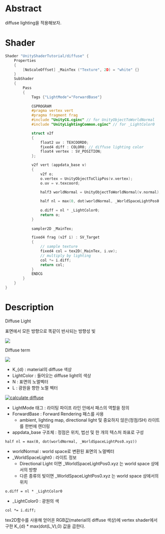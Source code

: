 # Abstract

diffuse lighting을 적용해보자.

# Shader

```c
Shader "UnityShaderTutorial/diffuse" {
    Properties
    {
        [NoScaleOffset] _MainTex ("Texture", 2D) = "white" {}
    }
    SubShader
    {
        Pass
        {
            Tags {"LightMode"="ForwardBase"}
        
            CGPROGRAM
            #pragma vertex vert
            #pragma fragment frag
            #include "UnityCG.cginc" // for UnityObjectToWorldNormal
            #include "UnityLightingCommon.cginc" // for _LightColor0

            struct v2f
            {
                float2 uv : TEXCOORD0;
                fixed4 diff : COLOR0; // diffuse lighting color
                float4 vertex : SV_POSITION;
            };

            v2f vert (appdata_base v)
            {
                v2f o;
                o.vertex = UnityObjectToClipPos(v.vertex);
                o.uv = v.texcoord;

                half3 worldNormal = UnityObjectToWorldNormal(v.normal);
               
                half nl = max(0, dot(worldNormal, _WorldSpaceLightPos0.xyz));
                
                o.diff = nl * _LightColor0;
                return o;
            }
            
            sampler2D _MainTex;

            fixed4 frag (v2f i) : SV_Target
            {
                // sample texture
                fixed4 col = tex2D(_MainTex, i.uv);
                // multiply by lighting
                col *= i.diff;
                return col;
            }
            ENDCG
        }
    }
}
```

# Description


Diffuse Light

표면에서 모든 방향으로 똑같이 반사되는 방향성 빛

![](http://developer.download.nvidia.com/CgTutorial/elementLinks/fig5_7.jpg)

Diffuse term

![](/Assets/Tutorials/basic_light/diffuse_eq.png)

* K_{d} : material의 diffuse 색상
* LightColor : 들어오는 diffuse light의 색상
* N : 표면의 노멀벡터
* L : 광원을 향한 노멀 벡터

[![calculate diffuse](http://developer.download.nvidia.com/CgTutorial/elementLinks/fig5_9.jpg)](http://developer.download.nvidia.com/CgTutorial/cg_tutorial_chapter05.html)


* LightMode 태그 : 라이팅 파이프 라인 안에서 패스의 역할을 정의
* ForwardBase : Forward Rendering 패스를 사용
    * ambient, lighting map, directional light 및 중요하지 않은(정점/SH) 라이트를 한번에 렌더링
* appdata_base 구조체 : 정점은 위치, 법선 및 한 개의 텍스처 좌표로 구성


```
half nl = max(0, dot(worldNormal, _WorldSpaceLightPos0.xyz))
```
* worldNormal : world space로 변환된 표면의 노멀벡터
* _WorldSpaceLight0 : 라이트 정보
    * Directional Light 이면 _WorldSpaceLightPos0.xyz 는 world space 상에서의 방향
    * 다른 종류의 빛이면 _WorldSpaceLightPos0.xyz 는 world space 상에서의 위치


```
o.diff = nl * _LightColor0
```
* _LightColor0 : 광원의 색

```
col *= i.diff;
```
tex2D함수를 사용해 얻어온 RGB값(material의 diffuse 색상)에 vertex shader에서 구한 K_{d} * max(dot(L,V),0) 값을 곱한다.
